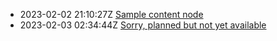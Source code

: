 * 2023-02-02 21:10:27Z [Sample content node](../1)
* 2023-02-03 02:34:44Z [Sorry, planned but not yet available](../0)
